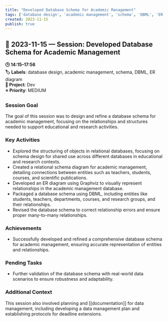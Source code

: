```yaml
---
title: "Developed Database Schema for Academic Management"
tags: ['database design', 'academic management', 'schema', 'DBML', 'ER diagram']
created: 2023-11-15
publish: true
---
```


## 📅 2023-11-15 — Session: Developed Database Schema for Academic Management

**🕒 14:15–17:56**  
**🏷️ Labels**: database design, academic management, schema, DBML, ER diagram  
**📂 Project**: Dev  
**⭐ Priority**: MEDIUM  


### Session Goal
The goal of this session was to design and refine a database schema for academic management, focusing on the relationships and structures needed to support educational and research activities.

### Key Activities
- Explored the structuring of objects in relational databases, focusing on schema design for shared use across different databases in educational and research contexts.
- Created a relational schema diagram for academic management, detailing connections between entities such as teachers, students, courses, and scientific publications.
- Developed an ER diagram using Graphviz to visually represent relationships in the academic management database.
- Packaged a database schema using DBML, including entities like students, teachers, departments, courses, and research groups, and their relationships.
- Revised the database schema to correct relationship errors and ensure proper many-to-many relationships.

### Achievements
- Successfully developed and refined a comprehensive database schema for academic management, ensuring accurate representation of entities and relationships.

### Pending Tasks
- Further validation of the database schema with real-world data scenarios to ensure robustness and adaptability.

### Additional Context
This session also involved planning and [[documentation]] for data management, including developing a data management plan and establishing protocols for deadline extensions.
